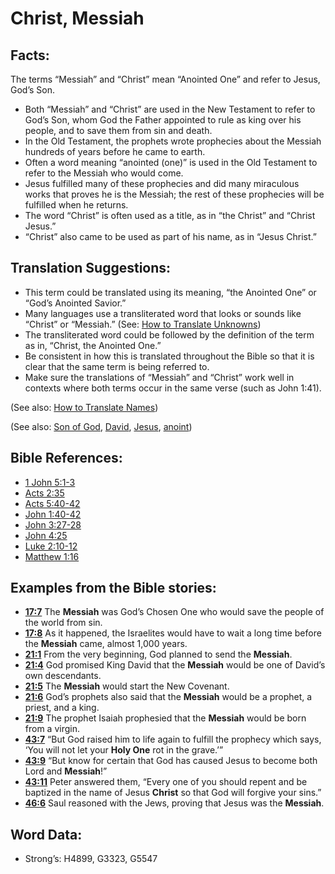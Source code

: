 # Christ, Messiah

## Facts:

The terms “Messiah” and “Christ” mean “Anointed One” and refer to Jesus, God’s Son.

* Both “Messiah” and “Christ” are used in the New Testament to refer to God’s Son, whom God the Father appointed to rule as king over his people, and to save them from sin and death.
* In the Old Testament, the prophets wrote prophecies about the Messiah hundreds of years before he came to earth.
* Often a word meaning “anointed (one)” is used in the Old Testament to refer to the Messiah who would come.
* Jesus fulfilled many of these prophecies and did many miraculous works that proves he is the Messiah; the rest of these prophecies will be fulfilled when he returns.
* The word “Christ” is often used as a title, as in “the Christ” and “Christ Jesus.”
* “Christ” also came to be used as part of his name, as in “Jesus Christ.”

## Translation Suggestions:

* This term could be translated using its meaning, “the Anointed One” or “God’s Anointed Savior.”
* Many languages use a transliterated word that looks or sounds like “Christ” or “Messiah.” (See: [How to Translate Unknowns](../../translate/translate-unknown))
* The transliterated word could be followed by the definition of the term as in, “Christ, the Anointed One.”
* Be consistent in how this is translated throughout the Bible so that it is clear that the same term is being referred to.
* Make sure the translations of “Messiah” and “Christ” work well in contexts where both terms occur in the same verse (such as John 1:41).

(See also: [How to Translate Names](../../translate/translate-names))

(See also: [Son of God](../kt/sonofgod.md), [David](../names/david.md), [Jesus](../kt/jesus.md), [anoint](../kt/anoint.md))

## Bible References:

* [1 John 5:1-3](rc://en/tn/help/1jn/05/01)
* [Acts 2:35](rc://en/tn/help/act/02/35)
* [Acts 5:40-42](rc://en/tn/help/act/05/40)
* [John 1:40-42](rc://en/tn/help/jhn/01/40)
* [John 3:27-28](rc://en/tn/help/jhn/03/27)
* [John 4:25](rc://en/tn/help/jhn/04/25)
* [Luke 2:10-12](rc://en/tn/help/luk/02/10)
* [Matthew 1:16](rc://en/tn/help/mat/01/16)

## Examples from the Bible stories:

* __[17:7](rc://en/tn/help/obs/17/07)__ The __Messiah__ was God’s Chosen One who would save the people of the world from sin.
* __[17:8](rc://en/tn/help/obs/17/08)__ As it happened, the Israelites would have to wait a long time before the __Messiah__ came, almost 1,000 years.
* __[21:1](rc://en/tn/help/obs/21/01)__ From the very beginning, God planned to send the __Messiah__.
* __[21:4](rc://en/tn/help/obs/21/04)__ God promised King David that the __Messiah__ would be one of David’s own descendants.
* __[21:5](rc://en/tn/help/obs/21/05)__ The __Messiah__ would start the New Covenant.
* __[21:6](rc://en/tn/help/obs/21/06)__ God’s prophets also said that the __Messiah__ would be a prophet, a priest, and a king.
* __[21:9](rc://en/tn/help/obs/21/09)__ The prophet Isaiah prophesied that the __Messiah__ would be born from a virgin.
* __[43:7](rc://en/tn/help/obs/43/07)__ “But God raised him to life again to fulfill the prophecy which says, ‘You will not let your __Holy One__ rot in the grave.’”
* __[43:9](rc://en/tn/help/obs/43/09)__ “But know for certain that God has caused Jesus to become both Lord and __Messiah__!”
* __[43:11](rc://en/tn/help/obs/43/11)__ Peter answered them, “Every one of you should repent and be baptized in the name of Jesus __Christ__ so that God will forgive your sins.”
* __[46:6](rc://en/tn/help/obs/46/06)__ Saul reasoned with the Jews, proving that Jesus was the __Messiah__.

## Word Data:

* Strong’s: H4899, G3323, G5547
